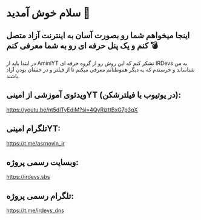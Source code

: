 # سلام خوش آمدید 💖
## اینجا میخواهم شما رو بصورت آسان به اینترنت آزاد متصل کنم و یک پنل حرفه ای رو به شما معرفی کنم 💣
در ابتدا باید از AminiYT تشکر کنم که این روش رو از گروه حرفه ای IRDevs به من شناساند و خرسندم که به دیگر هموطنانم معرفی میکنم تا از فیلتر و در خفقان بودن آزاد باشند.

## ویدئوی آموزشی از امینیYT (در یوتیوب با فیلترشکن):
https://youtu.be/nt5dITyEdiM?si=4QyRjzttBxG7p3qX
## تلگرام امینیYT:
https://t.me/asrnovin_ir
## وبسایت رسمی پروژه:
https://irdevs.sbs
## تلگرام رسمی پروژه:
https://t.me/irdevs_dns
